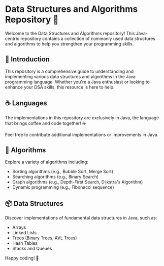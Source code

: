 # Data Structures and Algorithms Repository 🚀

Welcome to the Data Structures and Algorithms repository! This Java-centric repository contains a collection of commonly used data structures and algorithms to help you strengthen your programming skills.

## 🌟 Introduction

This repository is a comprehensive guide to understanding and implementing various data structures and algorithms in the Java programming language. Whether you're a Java enthusiast or looking to enhance your DSA skills, this resource is here to help.

## ☕ Languages

The implementations in this repository are exclusively in Java, the language that brings coffee and code together! ☕

Feel free to contribute additional implementations or improvements in Java.

## 🧠 Algorithms

Explore a variety of algorithms including:

- Sorting algorithms (e.g., Bubble Sort, Merge Sort)
- Searching algorithms (e.g., Binary Search)
- Graph algorithms (e.g., Depth-First Search, Dijkstra's Algorithm)
- Dynamic programming (e.g., Fibonacci sequence)

## 📦 Data Structures

Discover implementations of fundamental data structures in Java, such as:

- Arrays
- Linked Lists
- Trees (Binary Trees, AVL Trees)
- Hash Tables
- Stacks and Queues

Happy coding! 🎉
